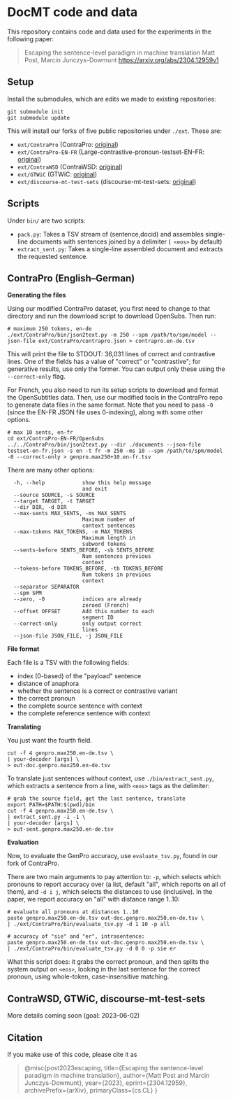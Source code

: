 # DocMT code and data

This repository contains code and data used for the experiments in the following paper:

> Escaping the sentence-level paradigm in machine translation
> Matt Post, Marcin Junczys-Dowmunt
> https://arxiv.org/abs/2304.12959v1

## Setup

Install the submodules, which are edits we made to existing repositories:

    git submodule init
    git submodule update

This will install our forks of five public repositories under `./ext`.
These are:

* `ext/ContraPro` (ContraPro: [original](https://github.com/ZurichNLP/ContraPro))
* `ext/ContraPro-EN-FR` (Large-contrastive-pronoun-testset-EN-FR: [original](https://github.com/rbawden/Large-contrastive-pronoun-testset-EN-FR))
* `ext/ContraWSD` (ContraWSD: [original](https://github.com/ZurichNLP/ContraWSD))
* `ext/GTWiC` (GTWiC: [original](https://github.com/lena-voita/good-translation-wrong-in-context))
* `ext/discourse-mt-test-sets` (discourse-mt-test-sets: [original](https://github.com/rbawden/discourse-mt-test-sets))

## Scripts

Under `bin/` are two scripts:

* `pack.py`: Takes a TSV stream of (sentence,docid) and assembles single-line documents with sentences joined by a delimiter (` <eos>` by default)
* `extract_sent.py`: Takes a single-line assembled document and extracts the requested sentence.

## ContraPro (English–German)

**Generating the files**

Using our modified ContraPro dataset, you first need to change to that directory and run the download script to download OpenSubs. Then run:

    # maximum 250 tokens, en-de
    ./ext/ContraPro/bin/json2text.py -m 250 --spm /path/to/spm/model --json-file ext/ContraPro/contrapro.json > contrapro.en-de.tsv

This will print the file to STDOUT: 36,031 lines of correct and contrastive lines. One of the fields has a value of "correct" or "contrastive"; for generative results, use only the former. You can output only these using the `--correct-only` flag.

For French, you also need to run its setup scripts to download and format the OpenSubtitles data. Then, use our modified tools in the ContraPro repo to generate data files in the same format. Note that you need to pass `-0` (since the EN-FR JSON file uses 0-indexing), along with some other options.

    # max 10 sents, en-fr
    cd ext/ContraPro-EN-FR/OpenSubs
    ../../ContraPro/bin/json2text.py --dir ./documents --json-file testset-en-fr.json -s en -t fr -m 250 -ms 10 --spm /path/to/spm/model -0 --correct-only > genpro.max250+10.en-fr.tsv

There are many other options:
```
  -h, --help            show this help message
                        and exit
  --source SOURCE, -s SOURCE
  --target TARGET, -t TARGET
  --dir DIR, -d DIR
  --max-sents MAX_SENTS, -ms MAX_SENTS
                        Maximum number of
                        context sentences
  --max-tokens MAX_TOKENS, -m MAX_TOKENS
                        Maximum length in
                        subword tokens
  --sents-before SENTS_BEFORE, -sb SENTS_BEFORE
                        Num sentences previous
                        context
  --tokens-before TOKENS_BEFORE, -tb TOKENS_BEFORE
                        Num tokens in previous
                        context
  --separator SEPARATOR
  --spm SPM
  --zero, -0            indices are already
                        zeroed (French)
  --offset OFFSET       Add this number to each
                        segment ID
  --correct-only        only output correct
                        lines
  --json-file JSON_FILE, -j JSON_FILE
```

**File format**

Each file is a TSV with the following fields:
- index (0-based) of the "payload" sentence
- distance of anaphora
- whether the sentence is a correct or contrastive variant
- the correct pronoun
- the complete source sentence with context
- the complete reference sentence with context

**Translating**

You just want the fourth field.

    cut -f 4 genpro.max250.en-de.tsv \
    | your-decoder [args] \
    > out-doc.genpro.max250.en-de.tsv

To translate just sentences without context, use `./bin/extract_sent.py`, which extracts a sentence from a line, with `<eos>` tags as the delimiter:

    # grab the source field, get the last sentence, translate
    export PATH=$PATH:$(pwd)/bin
    cut -f 4 genpro.max250.en-de.tsv \
    | extract_sent.py -i -1 \
    | your-decoder [args] \
    > out-sent.genpro.max250.en-de.tsv

**Evaluation**

Now, to evaluate the GenPro accuracy, use `evaluate_tsv.py`, found in our fork of ContraPro.

There are two main arguments to pay attention to: `-p`, which selects which pronouns to report accuracy over (a list, default "all", which reports on all of them), and `-d i j`, which selects the distances to use (inclusive). In the paper, we report accuracy on "all" with distance range 1..10:

    # evaluate all pronouns at distances 1..10
    paste genpro.max250.en-de.tsv out-doc.genpro.max250.en-de.tsv \
    | ./ext/ContraPro/bin/evaluate_tsv.py -d 1 10 -p all

    # accuracy of "sie" and "er", intrasentence:
    paste genpro.max250.en-de.tsv out-doc.genpro.max250.en-de.tsv \
    | ./ext/ContraPro/bin/evaluate_tsv.py -d 0 0 -p sie er

What this script does: it grabs the correct pronoun, and then splits the system output on `<eos>`, looking in the last sentence for the correct pronoun, using whole-token, case-insensitive matching.

## ContraWSD, GTWiC, discourse-mt-test-sets

More details coming soon (goal: 2023-06-02)

## Citation

If you make use of this code, please cite it as

> @misc{post2023escaping,
>      title={Escaping the sentence-level paradigm in machine translation},
>      author={Matt Post and Marcin Junczys-Dowmunt},
>      year={2023},
>      eprint={2304.12959},
>      archivePrefix={arXiv},
>      primaryClass={cs.CL}
>}
